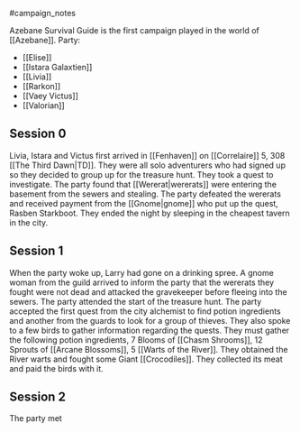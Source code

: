 #campaign_notes

Azebane Survival Guide is the first campaign played in the world of [[Azebane]]. 
Party:
- [[Elise]]
- [[Istara Galaxtien]]
- [[Livia]]
- [[Rarkon]]
- [[Vaey Victus]]
- [[Valorian]]

## Session 0
Livia, Istara and Victus first arrived in [[Fenhaven]] on [[Correlaire]] 5, 308 [[The Third Dawn|TD]]. They were all solo adventurers who had signed up so they decided to group up for the treasure hunt. They took a quest to investigate. The party found that [[Wererat|wererats]] were entering the basement from the sewers and stealing. The party defeated the wererats and received payment from the [[Gnome|gnome]] who put up the quest, Rasben Starkboot. They ended the night by sleeping in the cheapest tavern in the city.

## Session 1
When the party woke up, Larry had gone on a drinking spree. A gnome woman from the guild arrived to inform the party that the wererats they fought were not dead and attacked the gravekeeper before fleeing into the sewers. The party attended the start of the treasure hunt. The party accepted the first quest from the city alchemist to find potion ingredients and another from the guards to look for a group of thieves. They also spoke to a few birds to gather information regarding the quests. They must gather the following potion ingredients, 7 Blooms of [[Chasm Shrooms]], 12 Sprouts of [[Arcane Blossoms]], 5 [[Warts of the River]]. They obtained the River warts and fought some Giant [[Crocodiles]]. They collected its meat and paid the birds with it.

## Session 2
The party met 